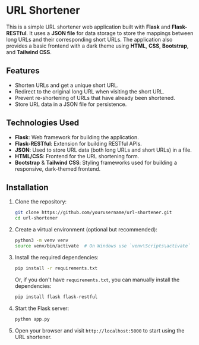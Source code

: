 # URL Shortener

This is a simple URL shortener web application built with **Flask** and **Flask-RESTful**. It uses a **JSON file** for data storage to store the mappings between long URLs and their corresponding short URLs. The application also provides a basic frontend with a dark theme using **HTML**, **CSS**, **Bootstrap**, and **Tailwind CSS**.

## Features

- Shorten URLs and get a unique short URL.
- Redirect to the original long URL when visiting the short URL.
- Prevent re-shortening of URLs that have already been shortened.
- Store URL data in a JSON file for persistence.

## Technologies Used

- **Flask**: Web framework for building the application.
- **Flask-RESTful**: Extension for building RESTful APIs.
- **JSON**: Used to store URL data (both long URLs and short URLs) in a file.
- **HTML/CSS**: Frontend for the URL shortening form.
- **Bootstrap** & **Tailwind CSS**: Styling frameworks used for building a responsive, dark-themed frontend.

## Installation

1. Clone the repository:

    ```bash
    git clone https://github.com/yourusername/url-shortener.git
    cd url-shortener
    ```

2. Create a virtual environment (optional but recommended):

    ```bash
    python3 -m venv venv
    source venv/bin/activate  # On Windows use `venv\Scripts\activate`
    ```

3. Install the required dependencies:

    ```bash
    pip install -r requirements.txt
    ```

    Or, if you don't have `requirements.txt`, you can manually install the dependencies:

    ```bash
    pip install flask flask-restful
    ```

4. Start the Flask server:

    ```bash
    python app.py
    ```

5. Open your browser and visit `http://localhost:5000` to start using the URL shortener.



